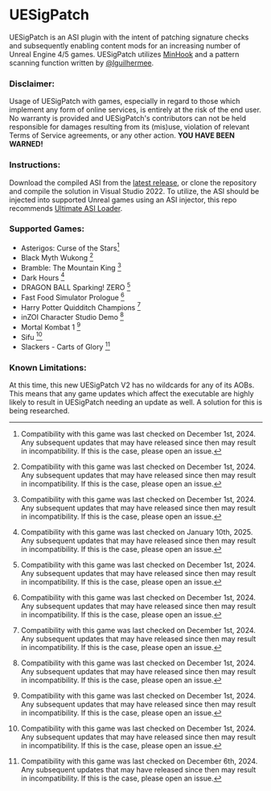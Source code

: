 # UESigPatch
UESigPatch is an ASI plugin with the intent of patching signature checks and subsequently enabling content mods for an increasing number of Unreal Engine 4/5 games. UESigPatch utilizes [MinHook](https://github.com/TsudaKageyu/minhook) and a pattern scanning function written by [@lguilhermee](https://github.com/lguilhermee).

### Disclaimer:
Usage of UESigPatch with games, especially in regard to those which implement any form of online services, is entirely at the risk of the end user. No warranty is provided and UESigPatch's contributors can not be held responsible for damages resulting from its (mis)use, violation of relevant Terms of Service agreements, or any other action. **YOU HAVE BEEN WARNED!**

### Instructions:
Download the compiled ASI from the [latest release](https://github.com/Irastris/UESigPatch/releases/latest), or clone the repository and compile the solution in Visual Studio 2022. To utilize, the ASI should be injected into supported Unreal games using an ASI injector, this repo recommends [Ultimate ASI Loader](https://github.com/ThirteenAG/Ultimate-ASI-Loader).

### Supported Games:
 - Asterigos: Curse of the Stars[^1]
 - Black Myth Wukong [^1]
 - Bramble: The Mountain King [^1]
 - Dark Hours [^3]
 - DRAGON BALL Sparking! ZERO [^1]
 - Fast Food Simulator Prologue [^1]
 - Harry Potter Quidditch Champions [^1]
 - inZOI Character Studio Demo [^1]
 - Mortal Kombat 1 [^1]
 - Sifu [^1]
 - Slackers - Carts of Glory [^2]

### Known Limitations:
At this time, this new UESigPatch V2 has no wildcards for any of its AOBs. This means that any game updates which affect the executable are highly likely to result in UESigPatch needing an update as well. A solution for this is being researched.

[^1]: Compatibility with this game was last checked on December 1st, 2024. Any subsequent updates that may have released since then may result in incompatibility. If this is the case, please open an issue.
[^2]: Compatibility with this game was last checked on December 6th, 2024. Any subsequent updates that may have released since then may result in incompatibility. If this is the case, please open an issue.
[^3]: Compatibility with this game was last checked on January 10th, 2025. Any subsequent updates that may have released since then may result in incompatibility. If this is the case, please open an issue.